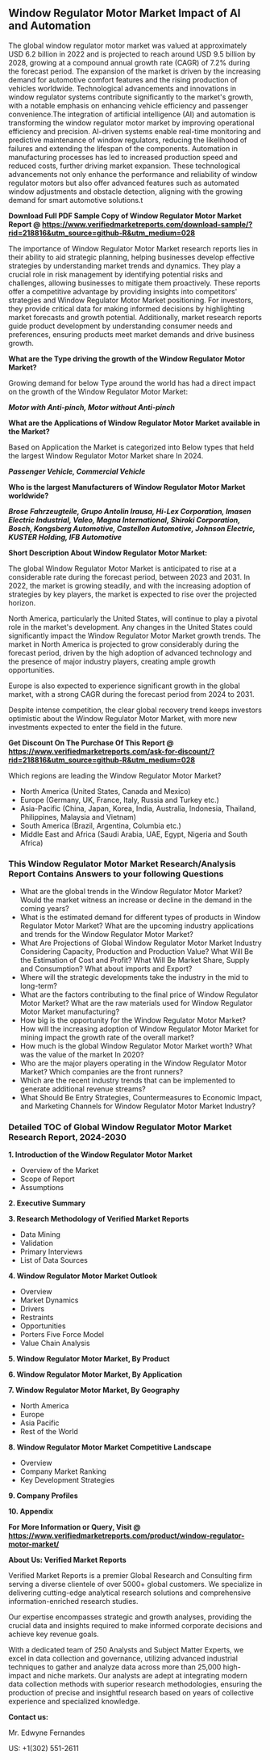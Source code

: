 <h2>Window Regulator Motor Market Impact of AI and Automation</h2>The global window regulator motor market was valued at approximately USD 6.2 billion in 2022 and is projected to reach around USD 9.5 billion by 2028, growing at a compound annual growth rate (CAGR) of 7.2% during the forecast period. The expansion of the market is driven by the increasing demand for automotive comfort features and the rising production of vehicles worldwide. Technological advancements and innovations in window regulator systems contribute significantly to the market's growth, with a notable emphasis on enhancing vehicle efficiency and passenger convenience.The integration of artificial intelligence (AI) and automation is transforming the window regulator motor market by improving operational efficiency and precision. AI-driven systems enable real-time monitoring and predictive maintenance of window regulators, reducing the likelihood of failures and extending the lifespan of the components. Automation in manufacturing processes has led to increased production speed and reduced costs, further driving market expansion. These technological advancements not only enhance the performance and reliability of window regulator motors but also offer advanced features such as automated window adjustments and obstacle detection, aligning with the growing demand for smart automotive solutions.t</p><p id="" class=""><strong>Download Full PDF Sample Copy of Window Regulator Motor Market Report @ <a href="https://www.verifiedmarketreports.com/download-sample/?rid=218816&utm_source=github-R&utm_medium=028" target="_blank">https://www.verifiedmarketreports.com/download-sample/?rid=218816&utm_source=github-R&utm_medium=028</a></strong></p><p>The importance of&nbsp;Window Regulator Motor Market research reports lies in their ability to aid strategic planning, helping businesses develop effective strategies by understanding market trends and dynamics. They play a crucial role in risk management by identifying potential risks and challenges, allowing businesses to mitigate them proactively. These reports offer a competitive advantage by providing insights into competitors' strategies and Window Regulator Motor Market positioning. For investors, they provide critical data for making informed decisions by highlighting market forecasts and growth potential. Additionally, market research reports guide product development by understanding consumer needs and preferences, ensuring products meet market demands and drive business growth.</p><p><strong>What are the&nbsp;Type driving the growth of the Window Regulator Motor Market?</strong></p><p id="" class="">Growing demand for below Type around the world has had a direct impact on the growth of the Window Regulator Motor Market:</p><em><strong>Motor with Anti-pinch, Motor without Anti-pinch</strong></em></p><strong>What are the&nbsp;Applications&nbsp;of Window Regulator Motor Market available in the Market?</strong></p><p id="" class="">Based on Application the Market is categorized into Below types that held the largest Window Regulator Motor Market share In 2024.</p><em><strong>Passenger Vehicle, Commercial Vehicle</strong></em></p><strong>Who is the largest Manufacturers of Window Regulator Motor Market worldwide?</strong></p><p><em><strong>Brose Fahrzeugteile, Grupo Antolin Irausa, Hi-Lex Corporation, Imasen Electric Industrial, Valeo, Magna International, Shiroki Corporation, Bosch, Kongsberg Automotive, Castellon Automotive, Johnson Electric, KUSTER Holding, IFB Automotive</strong></em></p><p id="" class=""><strong>Short Description About Window Regulator Motor Market:</strong></p><p>The global Window Regulator Motor Market is anticipated to rise at a considerable rate during the forecast period, between 2023 and 2031. In 2022, the market is growing steadily, and with the increasing adoption of strategies by key players, the market is expected to rise over the projected horizon.</p><p>North America, particularly the United States, will continue to play a pivotal role in the market's development. Any changes in the United States could significantly impact the Window Regulator Motor Market growth trends. The market in North America is projected to grow considerably during the forecast period, driven by the high adoption of advanced technology and the presence of major industry players, creating ample growth opportunities.</p><p>Europe is also expected to experience significant growth in the global market, with a strong CAGR during the forecast period from 2024 to 2031.</p><p>Despite intense competition, the clear global recovery trend keeps investors optimistic about the Window Regulator Motor Market, with more new investments expected to enter the field in the future.</p><p id="" class=""><strong>Get Discount On The Purchase Of This Report @ <a href="https://www.verifiedmarketreports.com/ask-for-discount/?rid=218816&utm_source=github-R&utm_medium=028" target="_blank">https://www.verifiedmarketreports.com/ask-for-discount/?rid=218816&utm_source=github-R&utm_medium=028</a></strong></p>Which regions are leading the Window Regulator Motor Market?</p><ul><li>North America (United States, Canada and Mexico)</li><li>Europe (Germany, UK, France, Italy, Russia and Turkey etc.)</li><li>Asia-Pacific (China, Japan, Korea, India, Australia, Indonesia, Thailand, Philippines, Malaysia and Vietnam)</li><li>South America (Brazil, Argentina, Columbia etc.)</li><li>Middle East and Africa (Saudi Arabia, UAE, Egypt, Nigeria and South Africa)</li></ul><h3 id="" class="">This Window Regulator Motor Market Research/Analysis Report Contains Answers to your following Questions</h3><ul><li>What are the global trends in the Window Regulator Motor Market? Would the market witness an increase or decline in the demand in the coming years?</li><li>What is the estimated demand for different types of products in Window Regulator Motor Market? What are the upcoming industry applications and trends for the Window Regulator Motor Market?</li><li>What Are Projections of Global Window Regulator Motor Market Industry Considering Capacity, Production and Production Value? What Will Be the Estimation of Cost and Profit? What Will Be Market Share, Supply and Consumption? What about imports and Export?</li><li>Where will the strategic developments take the industry in the mid to long-term?</li><li>What are the factors contributing to the final price of Window Regulator Motor Market? What are the raw materials used for Window Regulator Motor Market manufacturing?</li><li>How big is the opportunity for the Window Regulator Motor Market? How will the increasing adoption of Window Regulator Motor Market for mining impact the growth rate of the overall market?</li><li>How much is the global Window Regulator Motor Market worth? What was the value of the market In 2020?</li><li>Who are the major players operating in the Window Regulator Motor Market? Which companies are the front runners?</li><li>Which are the recent industry trends that can be implemented to generate additional revenue streams?</li><li>What Should Be Entry Strategies, Countermeasures to Economic Impact, and Marketing Channels for Window Regulator Motor Market Industry?</li></ul><h3 id="" class="">Detailed TOC of Global Window Regulator Motor Market Research Report, 2024-2030</h3><p id="" class=""><strong>1. Introduction of the Window Regulator Motor Market</strong></p><ul><li>Overview of the Market</li><li>Scope of Report</li><li>Assumptions</li></ul><p id="" class=""><strong>2. Executive Summary</strong></p><p id="" class=""><strong>3. Research Methodology of Verified Market Reports</strong></p><ul><li>Data Mining</li><li>Validation</li><li>Primary Interviews</li><li>List of Data Sources</li></ul><p id="" class=""><strong>4. Window Regulator Motor Market Outlook</strong></p><ul><li>Overview</li><li>Market Dynamics</li><li>Drivers</li><li>Restraints</li><li>Opportunities</li><li>Porters Five Force Model</li><li>Value Chain Analysis</li></ul><p id="" class=""><strong>5. Window Regulator Motor Market, By Product</strong></p><p id="" class=""><strong>6. Window Regulator Motor Market, By Application</strong></p><p id="" class=""><strong>7. Window Regulator Motor Market, By Geography</strong></p><ul><li>North America</li><li>Europe</li><li>Asia Pacific</li><li>Rest of the World</li></ul><p id="" class=""><strong>8. Window Regulator Motor Market Competitive Landscape</strong></p><ul><li>Overview</li><li>Company Market Ranking</li><li>Key Development Strategies</li></ul><p id="" class=""><strong>9. Company Profiles</strong></p><p id="" class=""><strong>10. Appendix</strong></p><p id="" class=""><strong>For More Information or Query, Visit @ <a href="https://www.verifiedmarketreports.com/product/window-regulator-motor-market/" target="_blank">https://www.verifiedmarketreports.com/product/window-regulator-motor-market/</a></strong></p><p id="" class=""><strong>About Us: Verified Market Reports</strong></p><p id="" class="">Verified Market Reports is a premier Global Research and Consulting firm serving a diverse clientele of over 5000+ global customers. We specialize in delivering cutting-edge analytical research solutions and comprehensive information-enriched research studies.</p><p id="" class="">Our expertise encompasses strategic and growth analyses, providing the crucial data and insights required to make informed corporate decisions and achieve key revenue goals.</p><p id="" class="">With a dedicated team of 250 Analysts and Subject Matter Experts, we excel in data collection and governance, utilizing advanced industrial techniques to gather and analyze data across more than 25,000 high-impact and niche markets. Our analysts are adept at integrating modern data collection methods with superior research methodologies, ensuring the production of precise and insightful research based on years of collective experience and specialized knowledge.</p><p id="" class=""><strong>Contact us:</strong></p><p id="" class="">Mr. Edwyne Fernandes</p><p id="" class="">US: +1(302) 551-2611</p>